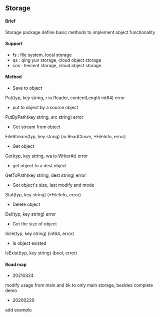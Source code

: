 ## Storage

#### Brief

Storage package define basic methods to implement object functionality

#### Support

- fs : file system, local storage
- qs : qing yun storage, cloud object storage
- cos : tencent storage, cloud object storage

#### Method

- Save to object

Put(typ, key string, r io.Reader, contentLength int64) error

- put to object by a source object

PutByPath(key string, src string) error

- Get stream from object

FileStream(typ, key string) (io.ReadCloser, *FileInfo, error)

- Get object

Get(typ, key string, wa io.WriterAt) error

- get object to a dest object

GetToPath(key string, dest string) error

- Get object's size, last modify and mode

Stat(typ, key string) (*FileInfo, error)

- Delete object

Del(typ, key string) error

- Get the size of object

Size(typ, key string) (int64, error)

- Is object existed

IsExist(typ, key string) (bool, error)

#### Road map

- 20210324

modify usage from main and bk to only main storage, besides complete demo

- 20200220

add example